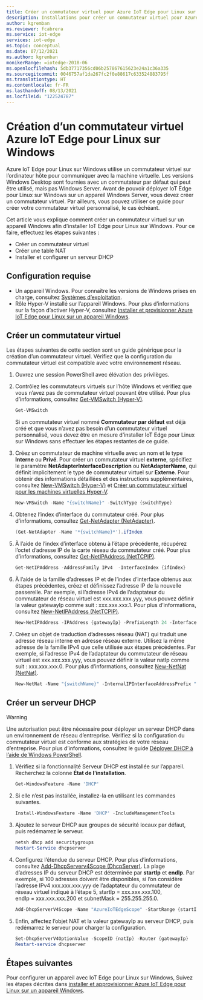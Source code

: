 ```yaml
---
title: Créer un commutateur virtuel pour Azure IoT Edge pour Linux sur Windows | Microsoft Docs
description: Installations pour créer un commutateur virtuel pour Azure IoT Edge pour Linux sur Windows
author: kgremban
ms.reviewer: fcabrera
ms.service: iot-edge
services: iot-edge
ms.topic: conceptual
ms.date: 07/12/2021
ms.author: kgremban
monikerRange: =iotedge-2018-06
ms.openlocfilehash: 5db37717356cd06b257867615623e24a1c36a335
ms.sourcegitcommit: 0046757af1da267fc2f0e88617c633524883795f
ms.translationtype: HT
ms.contentlocale: fr-FR
ms.lasthandoff: 08/13/2021
ms.locfileid: "122524787"
---
```

# <a name="azure-iot-edge-for-linux-on-windows-virtual-switch-creation"></a>Création d’un commutateur virtuel Azure IoT Edge pour Linux sur Windows
Azure IoT Edge pour Linux sur Windows utilise un commutateur virtuel sur l’ordinateur hôte pour communiquer avec la machine virtuelle. Les versions Windows Desktop sont fournies avec un commutateur par défaut qui peut être utilisé, mais pas Windows Server. Avant de pouvoir déployer IoT Edge pour Linux sur Windows sur un appareil Windows Server, vous devez créer un commutateur virtuel. Par ailleurs, vous pouvez utiliser ce guide pour créer votre commutateur virtuel personnalisé, le cas échéant. 

Cet article vous explique comment créer un commutateur virtuel sur un appareil Windows afin d’installer IoT Edge pour Linux sur Windows. Pour ce faire, effectuez les étapes suivantes :
- Créer un commutateur virtuel
- Créer une table NAT
- Installer et configurer un serveur DHCP

## <a name="prerequisites"></a>Configuration requise
- Un appareil Windows. Pour connaître les versions de Windows prises en charge, consultez [Systèmes d’exploitation](support.md#operating-systems).
- Rôle Hyper-V installé sur l’appareil Windows. Pour plus d’informations sur la façon d’activer Hyper-V, consultez [Installer et provisionner Azure IoT Edge pour Linux sur un appareil Windows](./how-to-install-iot-edge-on-windows.md?tabs=powershell#prerequisites).

## <a name="create-virtual-switch"></a>Créer un commutateur virtuel 
Les étapes suivantes de cette section sont un guide générique pour la création d’un commutateur virtuel. Vérifiez que la configuration du commutateur virtuel est compatible avec votre environnement réseau.

1. Ouvrez une session PowerShell avec élévation des privilèges.

2. Contrôlez les commutateurs virtuels sur l’hôte Windows et vérifiez que vous n’avez pas de commutateur virtuel pouvant être utilisé. Pour plus d’informations, consultez [Get-VMSwitch (Hyper-V)](/powershell/module/hyper-v/get-vmswitch). 

   ```powershell
   Get-VMSwitch
   ```

   Si un commutateur virtuel nommé **Commutateur par défaut** est déjà créé et que vous n’avez pas besoin d’un commutateur virtuel personnalisé, vous devez être en mesure d’installer IoT Edge pour Linux sur Windows sans effectuer les étapes restantes de ce guide.

3. Créez un commutateur de machine virtuelle avec un nom et le type **Interne** ou **Privé**. Pour créer un commutateur virtuel **externe**, spécifiez le paramètre **NetAdapterInterfaceDescription** ou **NetAdapterName**, qui définit implicitement le type de commutateur virtuel sur **Externe**. Pour obtenir des informations détaillées et des instructions supplémentaires, consultez [New-VMSwitch (Hyper-V)](/powershell/module/hyper-v/new-vmswitch) et [Créer un commutateur virtuel pour les machines virtuelles Hyper-V](/windows-server/virtualization/hyper-v/get-started/create-a-virtual-switch-for-hyper-v-virtual-machines).
   ```powershell
   New-VMSwitch -Name "{switchName}" -SwitchType {switchType}
   ```

4. Obtenez l’index d’interface du commutateur créé. Pour plus d’informations, consultez [Get-NetAdapter (NetAdapter)](/powershell/module/netadapter/get-netadapter). 
   ```powershell
   (Get-NetAdapter -Name '*{switchName}*').ifIndex
   ```

5. À l’aide de l’index d’interface obtenu à l’étape précédente, récupérez l’octet d’adresse IP de la carte réseau du commutateur créé. Pour plus d’informations, consultez [Get-NetIPAddress (NetTCPIP)](/powershell/module/nettcpip/get-netipaddress). 
   ```powershell
   Get-NetIPAddress -AddressFamily IPv4  -InterfaceIndex {ifIndex}
   ```

6. À l’aide de la famille d’adresses IP et de l’index d’interface obtenus aux étapes précédentes, créez et définissez l’adresse IP de la nouvelle passerelle.  Par exemple, si l’adresse IPv4 de l’adaptateur du commutateur de réseau virtuel est xxx.xxx.xxx.yyy, vous pouvez définir la valeur gatewayIp comme suit : xxx.xxx.xxx.1. Pour plus d’informations, consultez [New-NetIPAddress (NetTCPIP)](/powershell/module/nettcpip/new-netipaddress).
   ```powershell
   New-NetIPAddress -IPAddress {gatewayIp} -PrefixLength 24 -InterfaceIndex {ifIndex}
   ```

7. Créez un objet de traduction d’adresses réseau (NAT) qui traduit une adresse réseau interne en adresse réseau externe. Utilisez la même adresse de la famille IPv4 que celle utilisée aux étapes précédentes. Par exemple, si l’adresse IPv4 de l’adaptateur du commutateur de réseau virtuel est xxx.xxx.xxx.yyy, vous pouvez définir la valeur natIp comme suit : xxx.xxx.xxx.0. Pour plus d’informations, consultez [New-NetNat (NetNat)](/powershell/module/netnat/new-netnat). 
   ```powershell
   New-NetNat -Name "{switchName}" -InternalIPInterfaceAddressPrefix "{natIp}/24"
   ```

## <a name="create-dhcp-server"></a>Créer un serveur DHCP 

>[!WARNING]
>Une autorisation peut être nécessaire pour déployer un serveur DHCP dans un environnement de réseau d’entreprise. Vérifiez si la configuration du commutateur virtuel est conforme aux stratégies de votre réseau d’entreprise. Pour plus d’informations, consultez le guide [Déployer DHCP à l’aide de Windows PowerShell](/windows-server/networking/technologies/dhcp/dhcp-deploy-wps). 

1. Vérifiez si la fonctionnalité Serveur DHCP est installée sur l’appareil. Recherchez la colonne **État de l’installation**.
   ```powershell
   Get-WindowsFeature -Name 'DHCP'
   ```

2. Si elle n’est pas installée, installez-la en utilisant les commandes suivantes.
   ```powershell
   Install-WindowsFeature -Name 'DHCP' -IncludeManagementTools
   ```

3. Ajoutez le serveur DHCP aux groupes de sécurité locaux par défaut, puis redémarrez le serveur.
   ```powershell
   netsh dhcp add securitygroups
   Restart-Service dhcpserver
   ```

4. Configurez l’étendue du serveur DHCP. Pour plus d’informations, consultez [Add-DhcpServerv4Scope (DhcpServer)](/powershell/module/dhcpserver/add-dhcpserverv4scope).  La plage d’adresses IP du serveur DHCP est déterminée par **startIp** et **endIp**. Par exemple, si 100 adresses doivent être disponibles, si l’on considère l’adresse IPv4 xxx.xxx.xxx.yyy de l’adaptateur du commutateur de réseau virtuel indiqué à l’étape 5, startIp = xxx.xxx.xxx.100, endIp = xxx.xxx.xxx.200 et subnetMask = 255.255.255.0.
   ```powershell
   Add-DhcpServerV4Scope -Name "AzureIoTEdgeScope" -StartRange {startIp} -EndRange {endIp} -SubnetMask {subnetMask} -State Active
   ```

5. Enfin, affectez l’objet NAT et la valeur gatewayIp au serveur DHCP, puis redémarrez le serveur pour charger la configuration.
   ```powershell
   Set-DhcpServerV4OptionValue -ScopeID {natIp} -Router {gatewayIp}
   Restart-service dhcpserver
   ```

## <a name="next-steps"></a>Étapes suivantes
Pour configurer un appareil avec IoT Edge pour Linux sur Windows, Suivez les étapes décrites dans [installer et approvisionner Azure IoT Edge pour Linux sur un appareil Windows](how-to-install-iot-edge-on-windows.md).